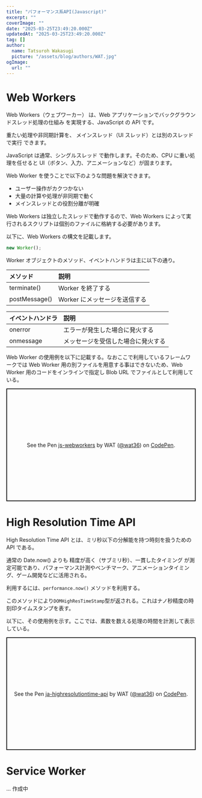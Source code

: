 ```yaml
---
title: "パフォーマンス系API(Javascript)"
excerpt: ""
coverImage: ""
date: "2025-03-25T23:49:20.000Z"
updatedAt: "2025-03-25T23:49:20.000Z"
tag: []
author:
  name: Tatsuroh Wakasugi
  picture: "/assets/blog/authors/WAT.jpg"
ogImage:
  url: ""
---
```


# Web Workers

Web Workers（ウェブワーカー） は、Web アプリケーションでバックグラウンドスレッド処理の仕組み を実現する、JavaScript の API です。

重たい処理や非同期計算を、 メインスレッド（UI スレッド）とは別のスレッドで実行 できます。

JavaScript は通常、シングルスレッド で動作します。そのため、CPU に重い処理を任せると UI（ボタン、入力、アニメーションなど）が固まります。

Web Worker を使うことで以下のような問題を解決できます。

- ユーザー操作がカクつかない
- 大量の計算や処理が非同期で動く
- メインスレッドとの役割分離が明確

Web Workers は独立したスレッドで動作するので、Web Workers によって実行されるスクリプトは個別のファイルに格納する必要があります。

以下に、Web Workers の構文を記載します。

```javascript
new Worker();
```

Worker オブジェクトのメソッド、イベントハンドラは主に以下の通り。

| メソッド      | 説明                          |
| :------------ | :---------------------------- |
| terminate()   | Worker を終了する             |
| postMessage() | Worker にメッセージを送信する |

| イベントハンドラ | 説明                               |
| :--------------- | :--------------------------------- |
| onerror          | エラーが発生した場合に発火する     |
| onmessage        | メッセージを受信した場合に発火する |

Web Worker の使用例を以下に記載する。なおここで利用しているフレームワークでは Web Worker 用の別ファイルを用意する事はできないため、Web Worker 用のコードをインラインで指定し Blob URL でファイルとして利用している。

<p class="codepen" data-height="300" data-default-tab="html,result" data-slug-hash="ZYEVZqm" data-pen-title="js-webworkers" data-user="wat36" style="height: 300px; box-sizing: border-box; display: flex; align-items: center; justify-content: center; border: 2px solid; margin: 1em 0; padding: 1em;">
  <span>See the Pen <a href="https://codepen.io/wat36/pen/ZYEVZqm">
  js-webworkers</a> by WAT (<a href="https://codepen.io/wat36">@wat36</a>)
  on <a href="https://codepen.io">CodePen</a>.</span>
</p>
<script async src="https://public.codepenassets.com/embed/index.js"></script>

# High Resolution Time API

High Resolution Time API とは、ミリ秒以下の分解能を持つ時刻を扱うための API である。

通常の Date.now() よりも 精度が高く（サブミリ秒）、一貫したタイミング が測定可能であり、パフォーマンス計測やベンチマーク、アニメーションタイミング、ゲーム開発などに活用される。

利用するには、`performance.now()` メソッドを利用する。

このメソッドにより`DOMHighResTimeStamp`型が返される。これはナノ秒精度の時刻印タイムスタンプを表す。

以下に、その使用例を示す。ここでは、素数を数える処理の時間を計測して表示している。

<p class="codepen" data-height="300" data-default-tab="html,result" data-slug-hash="LEYMoeW" data-pen-title="ja-highresolutiontime-api" data-user="wat36" style="height: 300px; box-sizing: border-box; display: flex; align-items: center; justify-content: center; border: 2px solid; margin: 1em 0; padding: 1em;">
  <span>See the Pen <a href="https://codepen.io/wat36/pen/LEYMoeW">
  ja-highresolutiontime-api</a> by WAT (<a href="https://codepen.io/wat36">@wat36</a>)
  on <a href="https://codepen.io">CodePen</a>.</span>
</p>
<script async src="https://public.codepenassets.com/embed/index.js"></script>

# Service Worker

... 作成中
